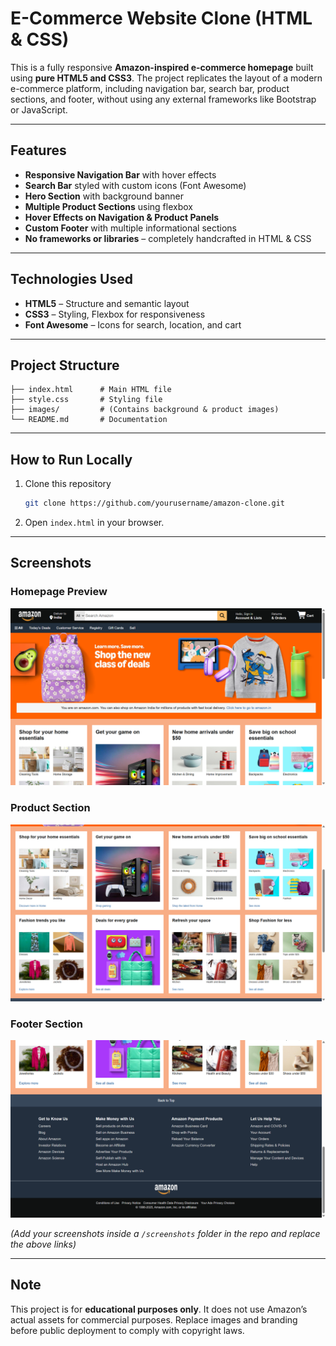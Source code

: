 # E-Commerce Website Clone (HTML & CSS)

This is a fully responsive **Amazon-inspired e-commerce homepage** built using **pure HTML5 and CSS3**. The project replicates the layout of a modern e-commerce platform, including navigation bar, search bar, product sections, and footer, without using any external frameworks like Bootstrap or JavaScript.

---

## **Features**
- **Responsive Navigation Bar** with hover effects  
- **Search Bar** styled with custom icons (Font Awesome)  
- **Hero Section** with background banner  
- **Multiple Product Sections** using flexbox  
- **Hover Effects on Navigation & Product Panels**  
- **Custom Footer** with multiple informational sections  
- **No frameworks or libraries** – completely handcrafted in HTML & CSS  

---

## **Technologies Used**
- **HTML5** – Structure and semantic layout  
- **CSS3** – Styling, Flexbox for responsiveness  
- **Font Awesome** – Icons for search, location, and cart  

---

## **Project Structure**
```
├── index.html      # Main HTML file
├── style.css       # Styling file
├── images/         # (Contains background & product images)
└── README.md       # Documentation
```

---

## **How to Run Locally**
1. Clone this repository  
   ```bash
   git clone https://github.com/yourusername/amazon-clone.git
   ```
2. Open `index.html` in your browser.  

---

## **Screenshots**

### **Homepage Preview**
![Homepage Screenshot](screenshots/homepage.png)

### **Product Section**
![Product Section Screenshot](screenshots/products.png)

### **Footer Section**
![Footer Screenshot](screenshots/footer.png)

*(Add your screenshots inside a `/screenshots` folder in the repo and replace the above links)*

---

## **Note**
This project is for **educational purposes only**. It does not use Amazon’s actual assets for commercial purposes. Replace images and branding before public deployment to comply with copyright laws.
